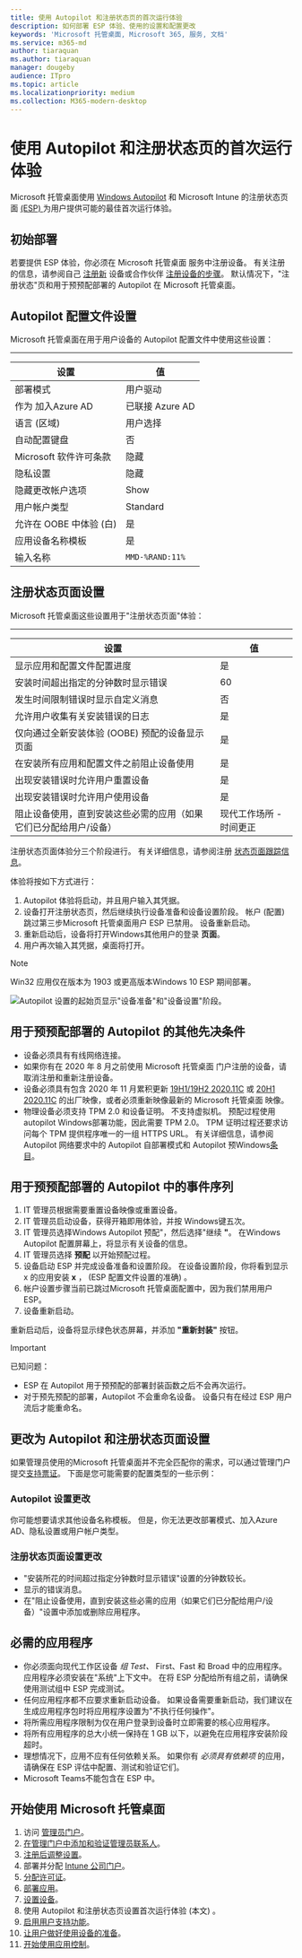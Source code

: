 ```yaml
---
title: 使用 Autopilot 和注册状态页的首次运行体验
description: 如何部署 ESP 体验、使用的设置和配置更改
keywords: 'Microsoft 托管桌面, Microsoft 365, 服务, 文档'
ms.service: m365-md
author: tiaraquan
ms.author: tiaraquan
manager: dougeby
audience: ITpro
ms.topic: article
ms.localizationpriority: medium
ms.collection: M365-modern-desktop
---
```


# <a name="first-run-experience-with-autopilot-and-the-enrollment-status-page"></a>使用 Autopilot 和注册状态页的首次运行体验

Microsoft 托管桌面使用 [Windows Autopilot](/windows/deployment/windows-autopilot/windows-autopilot) 和 Microsoft Intune 的注册状态页面 [ (ESP) ](/windows/deployment/windows-autopilot/enrollment-status) 为用户提供可能的最佳首次运行体验。

## <a name="initial-deployment"></a>初始部署

若要提供 ESP 体验，你必须在 Microsoft 托管桌面 服务中注册设备。 有关注册的信息，请参阅自己 [注册新](../get-started/register-devices-self.md) 设备或合作伙伴 [注册设备的步骤](../get-started/register-devices-partner.md)。
默认情况下，"注册状态"页和用于预预配部署的 Autopilot 在 Microsoft 托管桌面。

## <a name="autopilot-profile-settings"></a>Autopilot 配置文件设置

Microsoft 托管桌面在用于用户设备的 Autopilot 配置文件中使用这些设置：

****

| 设置 | 值 |
| ----- | ----- |
| 部署模式 | 用户驱动 |
| 作为 加入Azure AD | 已联接 Azure AD |
| 语言 (区域)  | 用户选择 |
| 自动配置键盘 | 否 |
| Microsoft 软件许可条款 | 隐藏 |
| 隐私设置 | 隐藏 |
| 隐藏更改帐户选项 | Show |
| 用户帐户类型| Standard |
| 允许在 OOBE 中体验 (白)  | 是 |
| 应用设备名称模板 | 是 |
| 输入名称 | `MMD-%RAND:11%` |

## <a name="enrollment-status-page-settings"></a>注册状态页面设置

Microsoft 托管桌面这些设置用于"注册状态页面"体验：

****

| 设置 | 值 |
| ----- | ----- |
| 显示应用和配置文件配置进度 | 是 |
| 安装时间超出指定的分钟数时显示错误 | 60 |
| 发生时间限制错误时显示自定义消息 | 否 |
| 允许用户收集有关安装错误的日志| 是 |
| 仅向通过全新安装体验 (OOBE) 预配的设备显示页面 | 是 |
| 在安装所有应用和配置文件之前阻止设备使用 | 是 |
| 出现安装错误时允许用户重置设备 | 是 |
| 出现安装错误时允许用户使用设备 | 是 |
| 阻止设备使用，直到安装这些必需的应用（如果它们已分配给用户/设备）|现代工作场所 - 时间更正 | 现代工作区 - 客户端库 |

注册状态页面体验分三个阶段进行。 有关详细信息，请参阅注册 [状态页面跟踪信息](/mem/intune/enrollment/windows-enrollment-status#enrollment-status-page-tracking-information)。

体验将按如下方式进行：

1. Autopilot 体验将启动，并且用户输入其凭据。
2. 设备打开注册状态页，然后继续执行设备准备和设备设置阶段。 帐户 (配置) 跳过第三步Microsoft 托管桌面用户 ESP 已禁用。 设备重新启动。
3. 重新启动后，设备将打开Windows其他用户的登录 **页面**。
4. 用户再次输入其凭据，桌面将打开。

> [!NOTE]
> Win32 应用仅在版本为 1903 或更高版本Windows 10 ESP 期间部署。

![Autopilot 设置的起始页显示"设备准备"和"设备设置"阶段。](../../media/mmd-autopilot-screenshot.png)

## <a name="additional-prerequisites-for-autopilot-for-pre-provisioned-deployment"></a>用于预预配部署的 Autopilot 的其他先决条件

- 设备必须具有有线网络连接。
- 如果你有在 2020 年 8 月之前使用 Microsoft 托管桌面 门户注册的设备，请取消注册和重新注册设备。
- 设备必须具有包含 2020 年 11 月累积更新 [19H1/19H2 2020.11C](https://support.microsoft.com/topic/november-19-2020-kb4586819-os-builds-18362-1237-and-18363-1237-preview-25cbb849-74af-b8b8-29b8-68aa925e8cc3) 或 [20H1 2020.11C](https://support.microsoft.com/topic/november-30-2020-kb4586853-os-builds-19041-662-and-19042-662-preview-8fb07fb8-a7dd-ea62-d65e-3305da09f92e) 的出厂映像，或者必须重新映像最新的 Microsoft 托管桌面 映像。
- 物理设备必须支持 TPM 2.0 和设备证明。 不支持虚拟机。 预配过程使用 autopilot Windows部署功能，因此需要 TPM 2.0。 TPM 证明过程还要求访问每个 TPM 提供程序唯一的一组 HTTPS URL。 有关详细信息，请参阅 Autopilot 网络要求中的 Autopilot 自部署模式和 Autopilot 预Windows[条目](/mem/autopilot/networking-requirements#tpm)。

## <a name="sequence-of-events-in-autopilot-for-pre-provisioned-deployment"></a>用于预预配部署的 Autopilot 中的事件序列

1. IT 管理员根据需要重置设备映像或重置设备。
2. IT 管理员启动设备，获得开箱即用体验，并按 Windows键五次。
3. IT 管理员选择Windows Autopilot 预配"，然后选择"继续 **"**。 在Windows Autopilot 配置屏幕上，将显示有关设备的信息。
4. IT 管理员选择 **预配** 以开始预配过程。
5. 设备启动 ESP 并完成设备准备和设置阶段。 在设备设置阶段，你将看到显示 x 的应用安装 **x** ， (ESP 配置文件设置的准确) 。
6. 帐户设置步骤当前已跳过Microsoft 托管桌面配置中，因为我们禁用用户 ESP。
7. 设备重新启动。

重新启动后，设备将显示绿色状态屏幕，并添加 **"重新封装"** 按钮。

> [!IMPORTANT]
> 已知问题：
>
> - ESP 在 Autopilot 用于预预配的部署封装函数之后不会再次运行。
> - 对于预先预配的部署，Autopilot 不会重命名设备。 设备只有在经过 ESP 用户流后才能重命名。

## <a name="change-to-autopilot-and-enrollment-status-page-settings"></a>更改为 Autopilot 和注册状态页面设置

如果管理员使用的Microsoft 托管桌面并不完全匹配你的需求，可以通过管理门户提交[支持票证](https://portal.azure.com/)。 下面是您可能需要的配置类型的一些示例：

### <a name="autopilot-settings-change"></a>Autopilot 设置更改

你可能想要请求其他设备名称模板。 但是，你无法更改部署模式、加入Azure AD、隐私设置或用户帐户类型。

### <a name="enrollment-status-page-settings-change"></a>注册状态页面设置更改

- "安装所花的时间超过指定分钟数时显示错误"设置的分钟数较长。
- 显示的错误消息。
- 在"阻止设备使用，直到安装这些必需的应用（如果它们已分配给用户/设备）"设置中添加或删除应用程序。

## <a name="required-applications"></a>必需的应用程序

- 你必须面向现代工作区设备 *组 Test、* First、Fast 和 Broad 中的应用程序。 应用程序必须安装在"系统"上下文中。 在将 ESP 分配给所有组之前，请确保使用测试组中 ESP 完成测试。
- 任何应用程序都不应要求重新启动设备。 如果设备需要重新启动，我们建议在生成应用程序包时将应用程序设置为"不执行任何操作"。
- 将所需应用程序限制为仅在用户登录到设备时立即需要的核心应用程序。
- 将所有应用程序的总大小统一保持在 1 GB 以下，以避免在应用程序安装阶段超时。
- 理想情况下，应用不应有任何依赖关系。 如果你有 *必须具有依赖项* 的应用，请确保在 ESP 评估中配置、测试和验证它们。
- Microsoft Teams不能包含在 ESP 中。

## <a name="steps-to-get-started-with-microsoft-managed-desktop"></a>开始使用 Microsoft 托管桌面

1. 访问 [管理员门户](access-admin-portal.md)。
1. [在管理门户中添加和验证管理员联系人](add-admin-contacts.md)。
1. [注册后调整设置](conditional-access.md)。
1. 部署并分配 [Intune 公司门户](company-portal.md)。
1. [分配许可证](assign-licenses.md)。
1. [部署应用](deploy-apps.md)。
1. [设置设备](set-up-devices.md)。
1. 使用 Autopilot 和注册状态页设置首次运行体验 (本文) 。
1. [启用用户支持功能](enable-support.md)。
1. [让用户做好使用设备的准备](get-started-devices.md)。
1. [开始使用应用控制](get-started-app-control.md)。
